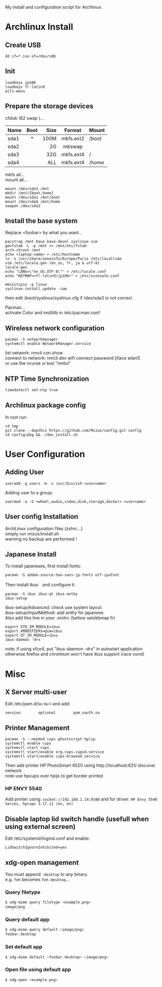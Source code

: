 My install and configuration script for Archlinux.

# Archlinux Install

## Create USB
```
dd if=*.iso of=/dev/sdb
```

## Init
```
loadkeys jp106
loadkeys fr-latin9
wifi-menu
```

## Prepare the storage devices
cfdisk (82 swap )...  

| Name | Boot  | Size   | Format     | Mount |
| ---- | :---: | -----: | :--------: | ----- |
| sda1 | *     | 100M   | mkfs.ext2  | /boot |
| sda2 |       | 2G     | mkswap     |       |
| sda3 |       | 32G    | mkfs.ext4  | /     |
| sda4 |       | ALL    | mkfs.ext4  | /home |

mkfs all...  
mount all...  
```
mount /dev/sda3 /mnt  
mkdir /mnt/{boot,home}  
mount /dev/sda1 /mnt/boot  
mount /dev/sda4 /mnt/home  
swapon /dev/sda2  
```
## Install the base system
Replace \<foobar\> by what you want...
```
pacstrap /mnt base base-devel syslinux vim  
genfstab -L -p /mnt >> /mnt/etc/fstab  
arch-chroot /mnt  
echo <laptop-name> > /etc/hostname  
ln -s /usr/share/zoneinfo/Europe/Paris /etc/localtime  
vim /etc/locale.gen (en_us, fr, ja & utf-8)  
locale-gen  
echo "LANG=\"en_US.UTF-8\"" > /etc/locale.conf  
echo "KEYMAP=<fr-latin9/jp106>" > /etc/vconsole.conf  

mkinitcpio -p linux  
syslinux-install_update -iam
```
then edit /boot/syslinux/syslinux.cfg if /dev/sda3 is not correct  

Pacman...  
activate Color and multilib in /etc/pacman.conf

## Wireless network configuration
```
pacman -S networkmanager  
systemctl enable NetworkManager.service  
```
list network: nmcli con show  
connect to network: nmcli dev wifi connect <name> password <password> [iface wlan1]  
or use the ncurse ui tool "nmtui"

## NTP Time Synchronization
```sh
timedatectl set-ntp true
```

## Archlinux package config
In root run:
```
cd tmp
git clone --depth=1 https://github.com/Mizux/config.git config
cd config/pkg && ./dev_install.sh
```

# User Configuration

## Adding User
```
useradd -g users -m -s /usr/bin/zsh <username>  
```
Adding user to a group:  
```
usermod -a -G <wheel,audio,video,disk,storage,docker> <username>  
```

## User config Installation
ArchLinux configuration files (zshrc...)  
simply run mizux/install.sh  
warning no backup are performed !  

## Japanese Install
To install japaneses, first install fonts:
```
pacman -S adobe-source-han-sans-jp-fonts otf-ipafont
```

Then install ibus　and configure it.
```
pacman -S ibus ibus-qt ibus-anthy 
ibus-setup
```
ibus-setup/Advanced: check use system layout.  
ibus-setup/InputMethod: add anthy for japanese.  
Also add this line in your .xinitrc (before setxkbmap fr)
```
export GTK_IM_MODULE=ibus
export XMODIFIERS=@im=ibus
export QT_IM_MODULE=ibus
ibus-daemon -drx
```
note: if using xfce4, put "ibus-daemon -drx" in autostart application otherwise firefox and chromium won't have ibus support (race cond)

# Misc

## X Server multi-user
Edit /etc/pam.d/su su-l and add:  
```
session        optional        pam_xauth.so
```

## Printer Management
```
pacman -S --needed cups ghostscript hplip
systemctl enable cups
systemctl start cups
systemctl start/enable org.cups.cupsd.service
systemctl start/enable cups-browsed.service
```
Then add printer HP PhotoSmart 6520 using http://localhost:631/ discover network  
note use hpcups over hpijs to get border printed   

### HP ENVY 5540
Add printer using: `socket://192.168.1.14:9100` and for driver: 
`HP Envy 5540 Series, hpcups 3.17.11 (en, en)`

## Disable laptop lid switch handle (usefull when using external screen)
Edit /etc/systemd/logind.conf and enable:  
```
LidSwitchIgnoreInhibited=yes
```

## xdg-open management
You must append `.desktop` to any binary.  
e.g. `feh` becomes `feh.desktop`...

### Query filetype
```sh
$ xdg-mime query filetype <example.png>
image/png
```

### Query default app
```sh
$ xdg-mime query default <image/png>
foobar.desktop
```

### Set default app
```sh
$ xdg-mime default <foobar.desktop> <image/png>
```

### Open file using default app
```sh
$ xdg-open <example.png>
```
